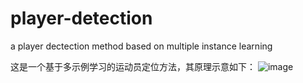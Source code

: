 # player-detection
a player dectection method based on multiple instance learning

这是一个基于多示例学习的运动员定位方法，其原理示意如下：
![image](https://github.com/player-detection/main.png)
